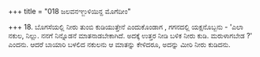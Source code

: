 +++
title = "018 ಜಲವನಞ್ಜುಳಿಯಿನ್ದ ಮೊಗೆದೀಂ"

+++
18. ಬೊಗಸೆಯಲ್ಲಿ ನೀರು ತುಂಬಿ ಕುಡಿಯುತ್ತೇನೆ ಎಂದುಕೊಂಡಾಗ , ಗಗನದಲ್ಲಿ ಯಕ್ಷನೊಬ್ಬನು - 'ಎಲಾ ನಕುಲ, ನಿಲ್ಲು. ನನಗೆ ನಿನ್ನೊಡನೆ ಮಾತನಾಡಬೇಕಾಗಿದೆ. ಅದಕ್ಕೆ  ಉತ್ತರ ನೀಡಿ ಬಳಿಕ ನೀರು ಕುಡಿ.  ಮರುಳಾಗಬೇಡ ?' ಎಂದನು. ಆದರೆ ಬಾಯಾರಿ ಬಳಲಿದ ನಕುಲನು ಆ ಮಾತನ್ನು ಕೇಳಿದರೂ, ಅದನ್ನು ಮೀರಿ ನೀರು ಕುಡಿದನು.